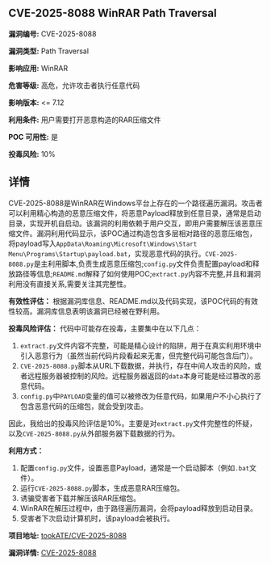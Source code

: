 ## CVE-2025-8088 WinRAR Path Traversal

**漏洞编号:** CVE-2025-8088

**漏洞类型:** Path Traversal

**影响应用:** WinRAR

**危害等级:** 高危，允许攻击者执行任意代码

**影响版本:** <= 7.12

**利用条件:** 用户需要打开恶意构造的RAR压缩文件

**POC 可用性:** 是

**投毒风险:** 10%

## 详情

CVE-2025-8088是WinRAR在Windows平台上存在的一个路径遍历漏洞。攻击者可以利用精心构造的恶意压缩文件，将恶意Payload释放到任意目录，通常是启动目录，实现开机自启动。该漏洞的利用依赖于用户交互，即用户需要解压该恶意压缩文件。漏洞利用代码显示，该POC通过构造包含多层相对路径的恶意压缩包，将payload写入`AppData\Roaming\Microsoft\Windows\Start Menu\Programs\Startup\payload.bat`，实现恶意代码的执行。`CVE-2025-8088.py`是主利用脚本,负责生成恶意压缩包;`config.py`文件负责配置payload和释放路径等信息;`README.md`解释了如何使用POC;`extract.py`内容不完整,并且和漏洞利用没有直接关系,需要关注其完整性。

**有效性评估：** 根据漏洞库信息、README.md以及代码实现，该POC代码的有效性较高。漏洞库信息表明该漏洞已经被在野利用。

**投毒风险评估：** 代码中可能存在投毒，主要集中在以下几点：

1.  `extract.py`文件内容不完整，可能是精心设计的陷阱，用于在真实利用环境中引入恶意行为（虽然当前代码片段看起来无害，但完整代码可能包含后门）。
2.  `CVE-2025-8088.py`脚本从URL下载数据，并执行，存在中间人攻击的风险，或者远程服务器被控制的风险。远程服务器返回的`data`本身可能是经过篡改的恶意代码。
3.  `config.py`中`PAYLOAD`变量的值可以被修改为任意代码，如果用户不小心执行了包含恶意代码的压缩包，就会受到攻击。

因此，我给出的投毒风险评估是10%。主要是对`extract.py`文件完整性的怀疑，以及`CVE-2025-8088.py`从外部服务器下载数据的行为。

**利用方式：**

1.  配置`config.py`文件，设置恶意Payload，通常是一个启动脚本（例如`.bat`文件）。
2.  运行`CVE-2025-8088.py`脚本，生成恶意RAR压缩包。
3.  诱骗受害者下载并解压该RAR压缩包。
4.  WinRAR在解压过程中，由于路径遍历漏洞，会将payload释放到启动目录。
5.  受害者下次启动计算机时，该payload会被执行。

**项目地址:** [tookATE/CVE-2025-8088](https://github.com/tookATE/CVE-2025-8088)

**漏洞详情:** [CVE-2025-8088](https://nvd.nist.gov/vuln/detail/CVE-2025-8088)